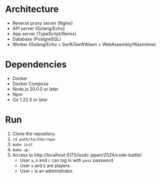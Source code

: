 # Architecture

* Reverse proxy server (Nginx)
* API server (Golang/Echo)
* App server (TypeScript/Remix)
* Database (PostgreSQL)
* Worker (Golang/Echo + Swift/SwiftWasm + WebAssembly/Wasmtime)

# Dependencies

* Docker
* Docker Compose
* Node.js 20.0.0 or later
* Npm
* Go 1.22.3 or later

# Run

1. Clone the repository.
1. `cd path/to/the/repo`
1. `make init`
1. `make up`
1. Access to http://localhost:5173/iosdc-japan/2024/code-battle/.
    * User `a`, `b` and `c` can log in with `pass` password.
    * User `a` and `b` are players.
    * User `c` is an administrator.
